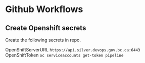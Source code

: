 # Github Workflows


## Create Openshift secrets 

Create the following secrets in repo.

OpenShiftServerURL ```https://api.silver.devops.gov.bc.ca:6443```
OpenShiftToken ```oc serviceaccounts get-token pipeline```
